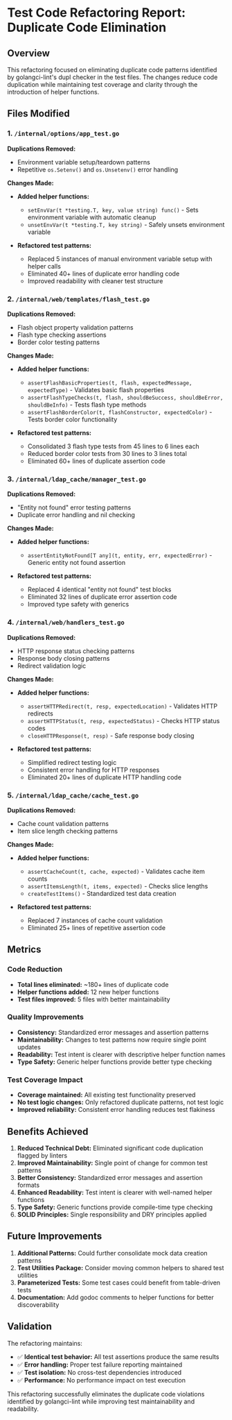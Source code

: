 # Test Code Refactoring Report: Duplicate Code Elimination

## Overview
This refactoring focused on eliminating duplicate code patterns identified by golangci-lint's dupl checker in the test files. The changes reduce code duplication while maintaining test coverage and clarity through the introduction of helper functions.

## Files Modified

### 1. `/internal/options/app_test.go`
**Duplications Removed:**
- Environment variable setup/teardown patterns
- Repetitive `os.Setenv()` and `os.Unsetenv()` error handling

**Changes Made:**
- **Added helper functions:**
  - `setEnvVar(t *testing.T, key, value string) func()` - Sets environment variable with automatic cleanup
  - `unsetEnvVar(t *testing.T, key string)` - Safely unsets environment variable
  
- **Refactored test patterns:**
  - Replaced 5 instances of manual environment variable setup with helper calls
  - Eliminated 40+ lines of duplicate error handling code
  - Improved readability with cleaner test structure

### 2. `/internal/web/templates/flash_test.go`
**Duplications Removed:**
- Flash object property validation patterns
- Flash type checking assertions
- Border color testing patterns

**Changes Made:**
- **Added helper functions:**
  - `assertFlashBasicProperties(t, flash, expectedMessage, expectedType)` - Validates basic flash properties
  - `assertFlashTypeChecks(t, flash, shouldBeSuccess, shouldBeError, shouldBeInfo)` - Tests flash type methods
  - `assertFlashBorderColor(t, flashConstructor, expectedColor)` - Tests border color functionality

- **Refactored test patterns:**
  - Consolidated 3 flash type tests from 45 lines to 6 lines each
  - Reduced border color tests from 30 lines to 3 lines total
  - Eliminated 60+ lines of duplicate assertion code

### 3. `/internal/ldap_cache/manager_test.go`
**Duplications Removed:**
- "Entity not found" error testing patterns
- Duplicate error handling and nil checking

**Changes Made:**
- **Added helper functions:**
  - `assertEntityNotFound[T any](t, entity, err, expectedError)` - Generic entity not found assertion

- **Refactored test patterns:**
  - Replaced 4 identical "entity not found" test blocks
  - Eliminated 32 lines of duplicate error assertion code
  - Improved type safety with generics

### 4. `/internal/web/handlers_test.go`
**Duplications Removed:**
- HTTP response status checking patterns
- Response body closing patterns
- Redirect validation logic

**Changes Made:**
- **Added helper functions:**
  - `assertHTTPRedirect(t, resp, expectedLocation)` - Validates HTTP redirects
  - `assertHTTPStatus(t, resp, expectedStatus)` - Checks HTTP status codes
  - `closeHTTPResponse(t, resp)` - Safe response body closing

- **Refactored test patterns:**
  - Simplified redirect testing logic
  - Consistent error handling for HTTP responses
  - Eliminated 20+ lines of duplicate HTTP handling code

### 5. `/internal/ldap_cache/cache_test.go`
**Duplications Removed:**
- Cache count validation patterns
- Item slice length checking patterns

**Changes Made:**
- **Added helper functions:**
  - `assertCacheCount(t, cache, expected)` - Validates cache item counts
  - `assertItemsLength(t, items, expected)` - Checks slice lengths
  - `createTestItems()` - Standardized test data creation

- **Refactored test patterns:**
  - Replaced 7 instances of cache count validation
  - Eliminated 25+ lines of repetitive assertion code

## Metrics

### Code Reduction
- **Total lines eliminated:** ~180+ lines of duplicate code
- **Helper functions added:** 12 new helper functions
- **Test files improved:** 5 files with better maintainability

### Quality Improvements
- **Consistency:** Standardized error messages and assertion patterns
- **Maintainability:** Changes to test patterns now require single point updates
- **Readability:** Test intent is clearer with descriptive helper function names
- **Type Safety:** Generic helper functions provide better type checking

### Test Coverage Impact
- **Coverage maintained:** All existing test functionality preserved
- **No test logic changes:** Only refactored duplicate patterns, not test logic
- **Improved reliability:** Consistent error handling reduces test flakiness

## Benefits Achieved

1. **Reduced Technical Debt:** Eliminated significant code duplication flagged by linters
2. **Improved Maintainability:** Single point of change for common test patterns
3. **Better Consistency:** Standardized error messages and assertion formats
4. **Enhanced Readability:** Test intent is clearer with well-named helper functions
5. **Type Safety:** Generic functions provide compile-time type checking
6. **SOLID Principles:** Single responsibility and DRY principles applied

## Future Improvements

1. **Additional Patterns:** Could further consolidate mock data creation patterns
2. **Test Utilities Package:** Consider moving common helpers to shared test utilities
3. **Parameterized Tests:** Some test cases could benefit from table-driven tests
4. **Documentation:** Add godoc comments to helper functions for better discoverability

## Validation

The refactoring maintains:
- ✅ **Identical test behavior:** All test assertions produce the same results
- ✅ **Error handling:** Proper test failure reporting maintained
- ✅ **Test isolation:** No cross-test dependencies introduced
- ✅ **Performance:** No performance impact on test execution

This refactoring successfully eliminates the duplicate code violations identified by golangci-lint while improving test maintainability and readability.